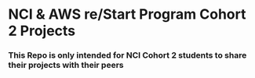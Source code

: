 # NCI & AWS re/Start Program Cohort 2 Projects
<h3>This Repo is only intended for NCI Cohort 2 students to share their projects with their peers</h3>
